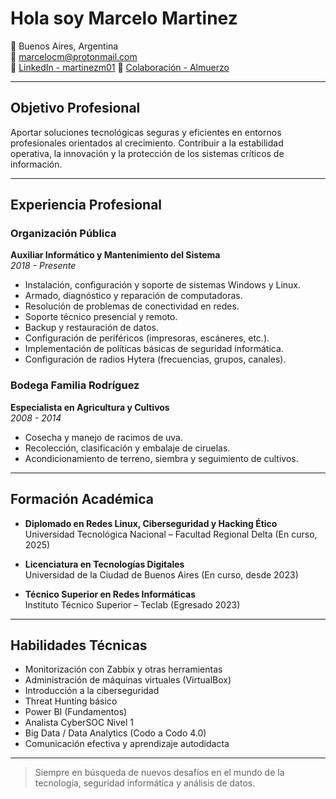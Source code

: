 # Hola soy Marcelo Martinez

📍 Buenos Aires, Argentina  
📧 marcelocm@protonmail.com  
🔗 [LinkedIn - martinezm01](https://www.linkedin.com/in/martinezm01/)
🍕 [Colaboración - Almuerzo](https://buymeacoffee.com/martinezmakp/)

---

##  Objetivo Profesional

Aportar soluciones tecnológicas seguras y eficientes en entornos profesionales orientados al crecimiento. Contribuir a la estabilidad operativa, la innovación y la protección de los sistemas críticos de información.

---

##  Experiencia Profesional

### Organización Pública  
**Auxiliar Informático y Mantenimiento del Sistema**  
*2018 - Presente*

- Instalación, configuración y soporte de sistemas Windows y Linux.
- Armado, diagnóstico y reparación de computadoras.
- Resolución de problemas de conectividad en redes.
- Soporte técnico presencial y remoto.
- Backup y restauración de datos.
- Configuración de periféricos (impresoras, escáneres, etc.).
- Implementación de políticas básicas de seguridad informática.
- Configuración de radios Hytera (frecuencias, grupos, canales).

### Bodega Familia Rodríguez  
**Especialista en Agricultura y Cultivos**  
*2008 - 2014*

- Cosecha y manejo de racimos de uva.
- Recolección, clasificación y embalaje de ciruelas.
- Acondicionamiento de terreno, siembra y seguimiento de cultivos.

---

##  Formación Académica

- **Diplomado en Redes Linux, Ciberseguridad y Hacking Ético**  
  Universidad Tecnológica Nacional – Facultad Regional Delta (En curso, 2025)

- **Licenciatura en Tecnologías Digitales**  
  Universidad de la Ciudad de Buenos Aires (En curso, desde 2023)

- **Técnico Superior en Redes Informáticas**  
  Instituto Técnico Superior – Teclab (Egresado 2023)

---

##  Habilidades Técnicas

- Monitorización con Zabbix y otras herramientas
- Administración de máquinas virtuales (VirtualBox)
- Introducción a la ciberseguridad
- Threat Hunting básico
- Power BI (Fundamentos)
- Analista CyberSOC Nivel 1
- Big Data / Data Analytics (Codo a Codo 4.0)
- Comunicación efectiva y aprendizaje autodidacta

---

> Siempre en búsqueda de nuevos desafíos en el mundo de la tecnología, seguridad informática y análisis de datos.
